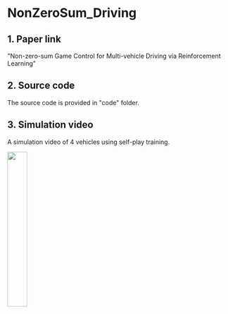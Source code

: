 # NonZeroSum_Driving

## 1. Paper link
"Non-zero-sum Game Control for Multi-vehicle Driving via Reinforcement Learning"

## 2. Source code
The source code is provided in "code" folder.

## 3. Simulation video
A simulation video of 4 vehicles using self-play training.

<img src="Exp3_selfplay.gif" width = "30%" height = "30%"/>
